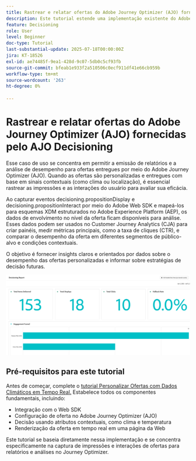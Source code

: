 ```yaml
---
title: Rastrear e relatar ofertas do Adobe Journey Optimizer (AJO) fornecidas pelo AJO Decisioning
description: Este tutorial estende uma implementação existente do Adobe Journey Optimizer (AJO) que fornece ofertas personalizadas com base em dados contextuais, como temperatura. Ele descreve como capturar eventos de impressão e interação e preparar os dados para relatórios no Journey Optimizer.
feature: Decisioning
role: User
level: Beginner
doc-type: Tutorial
last-substantial-update: 2025-07-18T00:00:00Z
jira: KT-18526
exl-id: ae74485f-9ea1-428d-9c07-5db0c5cf93fb
source-git-commit: bfeab1e933f2a510506c0ecf911df41e66cb959b
workflow-type: tm+mt
source-wordcount: '263'
ht-degree: 0%

---
```


# Rastrear e relatar ofertas do Adobe Journey Optimizer (AJO) fornecidas pelo AJO Decisioning

Esse caso de uso se concentra em permitir a emissão de relatórios e a análise de desempenho para ofertas entregues por meio do Adobe Journey Optimizer (AJO). Quando as ofertas são personalizadas e entregues com base em sinais contextuais (como clima ou localização), é essencial rastrear as impressões e as interações do usuário para avaliar sua eficácia.

Ao capturar eventos decisioning.propositionDisplay e decisioning.propositionInteract por meio do Adobe Web SDK e mapeá-los para esquemas XDM estruturados no Adobe Experience Platform (AEP), os dados de envolvimento no nível da oferta ficam disponíveis para análise. Esses dados podem ser usados no Customer Journey Analytics (CJA) para criar painéis, medir métricas principais, como a taxa de cliques (CTR), e comparar o desempenho da oferta em diferentes segmentos de público-alvo e condições contextuais.

O objetivo é fornecer insights claros e orientados por dados sobre o desempenho das ofertas personalizadas e informar sobre estratégias de decisão futuras.



![painel-de-relatórios](assets/dashboard-reporting.png)


## Pré-requisitos para este tutorial

Antes de começar, complete o [tutorial Personalizar Ofertas com Dados Climáticos em Tempo Real.](https://experienceleague.adobe.com/pt-br/docs/journey-optimizer-learn/personalizing-offers-with-real-time-weather-data/introduction) Estabelece todos os componentes fundamentais, incluindo:

- Integração com o Web SDK
- Configuração de oferta no Adobe Journey Optimizer (AJO)
- Decisão usando atributos contextuais, como clima e temperatura
- Renderização da oferta em tempo real em uma página da Web

Este tutorial se baseia diretamente nessa implementação e se concentra especificamente na captura de impressões e interações de ofertas para relatórios e análises no Journey Optimizer.
